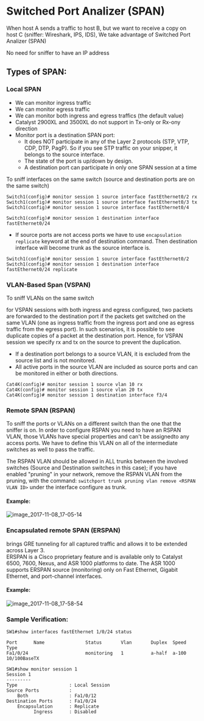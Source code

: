 # Switched Port Analizer (SPAN)
When host A sends a traffic to host B, but we want to receive a copy on host C
(sniffer: Wireshark, IPS, IDS), We take advantage of Switched Port Analizer (SPAN)

No need for sniffer to have an IP address

## Types of SPAN:

### Local SPAN
* We can monitor ingress traffic
* We can monitor egress traffic
* We can monitor both ingress and egress traffics (the default value)
* Catalyst 2900XL and 3500XL do not support in Tx-only or Rx-ony direction
* Monitor port is a destination SPAN port:
  * It does NOT participate in any of the Layer 2 protocols
(STP, VTP, CDP, DTP, PagP). So if you see STP traffic on your snipper, it belongs to the source
interface.
  * The state of the port is up/down by design.
  * A destination port can participate in only one SPAN session at a time


To sniff interfaces on the same switch (source and destination ports are on the same switch)
```
Switch1(config)# monitor session 1 source interface fastEthernet0/2 rx
Switch1(config)# monitor session 1 source interface fastEthernet0/3 tx
Switch1(config)# monitor session 1 source interface fastEthernet0/4 

Switch1(config)# monitor session 1 destination interface fastEthernet0/24
```
* If source ports are not access ports we have to use `encapsulation replicate` keyword at the end of destination
command. Then destination interface will become trunk as the source interface is.  
```
Switch1(config)# monitor session 1 source interface fastEthernet0/2
Switch1(config)# monitor session 1 destination interface fastEthernet0/24 replicate
```

### VLAN-Based Span (VSPAN)
To sniff VLANs on the same switch

for VSPAN sessions with both ingress and egress configured, two packets are forwarded to
the destination port if the packets get switched on the same VLAN (one as ingress traffic
from the ingress port and one as egress traffic from the egress port). In such scenarios,
it is possible to see duplicate copies of a packet at the destination port.
Hence, for VSPAN session we specify rx and tx on the source to prevent the duplication.

* If a destination port belongs to a source VLAN, it is excluded from the source list and
is not monitored.
* All active ports in the source VLAN are included as source ports and can be monitored in
either or both directions.

```
Cat4K(config)# monitor session 1 source vlan 10 rx
Cat4K(config)# monitor session 1 source vlan 20 tx
Cat4K(config)# monitor session 1 destination interface f3/4
```
### Remote SPAN (RSPAN)
To sniff the ports or VLANs on a different switch than the one that the sniffer is on.
In order to configure RSPAN you need to have an RSPAN VLAN, those VLANs have special properties and can't be assignedto
any access ports. We have to define this VLAN on all of the intermediate switches as well to pass the traffic.

The RSPAN VLAN should be allowed in ALL trunks between the involved switches (Source and Destination switches in this
case); if you have enabled "pruning" in your network, remove the RSPAN VLAN from the pruning, with the command:
```switchport trunk pruning vlan remove <RSPAN VLAN ID>``` under the interface configure as trunk.

#### Example:


![image_2017-11-08_17-05-14](https://user-images.githubusercontent.com/31813625/32577819-251ccbbe-c4a9-11e7-8197-e3169573fc40.png)


### Encapsulated remote SPAN (ERSPAN)
brings GRE tunneling for all captured traffic and allows it to be extended across Layer 3.  
ERSPAN is a Cisco proprietary feature and is available only to Catalyst 6500, 7600, Nexus,
and ASR 1000 platforms to date. The ASR 1000 supports ERSPAN source (monitoring) only on
Fast Ethernet, Gigabit Ethernet, and port-channel interfaces.

#### Example:
![image_2017-11-08_17-58-54](https://user-images.githubusercontent.com/31813625/32579506-3b6121d0-c4af-11e7-8912-0ea009cdb7a6.png)

### Sample Verification:
```
SW1#show interfaces fastEthernet 1/0/24 status

Port      Name               Status       Vlan       Duplex  Speed Type
Fa1/0/24                     monitoring   1          a-half  a-100 10/100BaseTX
```
```
SW1#show monitor session 1
Session 1
---------
Type                   : Local Session
Source Ports           :
    Both               : Fa1/0/12
Destination Ports      : Fa1/0/24
    Encapsulation      : Replicate
          Ingress      : Disabled
```
